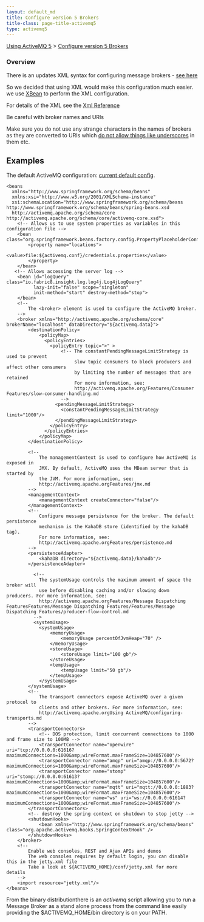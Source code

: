 ```yaml
---
layout: default_md
title: Configure version 5 Brokers 
title-class: page-title-activemq5
type: activemq5
---
```


[Using ActiveMQ 5](using-activemq-5) > [Configure version 5 Brokers](configure-version-5-brokers)


### Overview

There is an updates XML syntax for configuring message brokers - [see here](http://activemq.apache.org/schema/core/activemq-core-5.0-SNAPSHOT.xsd)

So we decided that using XML would make this configuration much easier. we use [XBean](https://geronimo.apache.org/xbean/) to perform the XML configuration.

For details of the XML see the [Xml Reference](xml-reference)

Be careful with broker names and URIs

Make sure you do not use any strange characters in the names of brokers as they are converted to URIs which [do not allow things like underscores](http://java.sun.com/j2se/1.4.2/docs/api/java/net/URI.html) in them etc.

Examples
--------

The default ActiveMQ configuration: [current default config](http://svn.apache.org/repos/asf/activemq/trunk/assembly/src/release/conf/activemq.xml).
```
<beans
  xmlns="http://www.springframework.org/schema/beans"
  xmlns:xsi="http://www.w3.org/2001/XMLSchema-instance"
  xsi:schemaLocation="http://www.springframework.org/schema/beans http://www.springframework.org/schema/beans/spring-beans.xsd
  http://activemq.apache.org/schema/core http://activemq.apache.org/schema/core/activemq-core.xsd">
    <!-- Allows us to use system properties as variables in this configuration file -->
    <bean class="org.springframework.beans.factory.config.PropertyPlaceholderConfigurer">
        <property name="locations">
            <value>file:${activemq.conf}/credentials.properties</value>
        </property>
    </bean>
   <!-- Allows accessing the server log -->
    <bean id="logQuery" class="io.fabric8.insight.log.log4j.Log4jLogQuery"
          lazy-init="false" scope="singleton"
          init-method="start" destroy-method="stop">
    </bean>
    <!--
        The <broker> element is used to configure the ActiveMQ broker.
    -->
    <broker xmlns="http://activemq.apache.org/schema/core" brokerName="localhost" dataDirectory="${activemq.data}">
        <destinationPolicy>
            <policyMap>
              <policyEntries>
                <policyEntry topic=">" >
                    <!-- The constantPendingMessageLimitStrategy is used to prevent
                         slow topic consumers to block producers and affect other consumers
                         by limiting the number of messages that are retained
                         For more information, see:
                         http://activemq.apache.org/Features/Consumer Features/slow-consumer-handling.md
                    -->
                  <pendingMessageLimitStrategy>
                    <constantPendingMessageLimitStrategy limit="1000"/>
                  </pendingMessageLimitStrategy>
                </policyEntry>
              </policyEntries>
            </policyMap>
        </destinationPolicy>

        <!--
            The managementContext is used to configure how ActiveMQ is exposed in
            JMX. By default, ActiveMQ uses the MBean server that is started by
            the JVM. For more information, see:
            http://activemq.apache.orgFeatures/jmx.md
        -->
        <managementContext>
            <managementContext createConnector="false"/>
        </managementContext>
        <!--
            Configure message persistence for the broker. The default persistence
            mechanism is the KahaDB store (identified by the kahaDB tag).
            For more information, see:
            http://activemq.apache.orgFeatures/persistence.md
        -->
        <persistenceAdapter>
            <kahaDB directory="${activemq.data}/kahadb"/>
        </persistenceAdapter>

          <!--
            The systemUsage controls the maximum amount of space the broker will
            use before disabling caching and/or slowing down producers. For more information, see:
            http://activemq.apache.orgFeatures/Message Dispatching FeaturesFeatures/Message Dispatching Features/Features/Message Dispatching Features/producer-flow-control.md
          -->
          <systemUsage>
            <systemUsage>
                <memoryUsage>
                    <memoryUsage percentOfJvmHeap="70" />
                </memoryUsage>
                <storeUsage>
                    <storeUsage limit="100 gb"/>
                </storeUsage>
                <tempUsage>
                    <tempUsage limit="50 gb"/>
                </tempUsage>
            </systemUsage>
        </systemUsage>
        <!--
            The transport connectors expose ActiveMQ over a given protocol to
            clients and other brokers. For more information, see:
            http://activemq.apache.orgUsing ActiveMQ/configuring-transports.md
        -->
        <transportConnectors>
            <!-- DOS protection, limit concurrent connections to 1000 and frame size to 100MB -->
            <transportConnector name="openwire" uri="tcp://0.0.0.0:61616?maximumConnections=1000&amp;wireFormat.maxFrameSize=104857600"/>
            <transportConnector name="amqp" uri="amqp://0.0.0.0:5672?maximumConnections=1000&amp;wireFormat.maxFrameSize=104857600"/>
            <transportConnector name="stomp" uri="stomp://0.0.0.0:61613?maximumConnections=1000&amp;wireFormat.maxFrameSize=104857600"/>
            <transportConnector name="mqtt" uri="mqtt://0.0.0.0:1883?maximumConnections=1000&amp;wireFormat.maxFrameSize=104857600"/>
            <transportConnector name="ws" uri="ws://0.0.0.0:61614?maximumConnections=1000&amp;wireFormat.maxFrameSize=104857600"/>
        </transportConnectors>
        <!-- destroy the spring context on shutdown to stop jetty -->
        <shutdownHooks>
            <bean xmlns="http://www.springframework.org/schema/beans" class="org.apache.activemq.hooks.SpringContextHook" />
        </shutdownHooks>
    </broker>
    <!--
        Enable web consoles, REST and Ajax APIs and demos
        The web consoles requires by default login, you can disable this in the jetty.xml file
        Take a look at ${ACTIVEMQ_HOME}/conf/jetty.xml for more details
    -->
    <import resource="jetty.xml"/>
</beans>
```
From the binary distributionthere is an _activemq_ script allowing you to run a Message Broker as a stand alone process from the command line easily providing the $ACTIVEMQ_HOME/bin directory is on your PATH.

